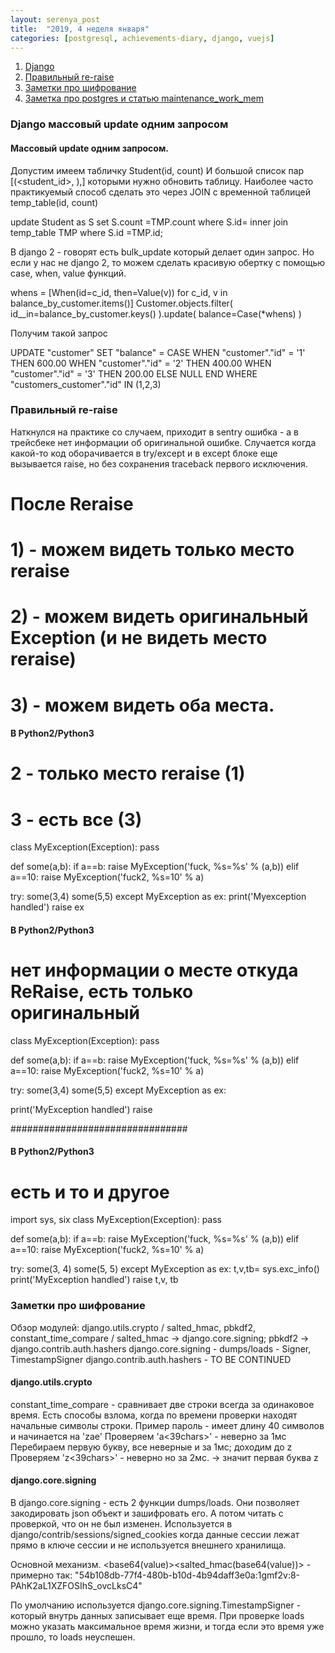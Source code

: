 ```yaml
---
layout: serenya_post
title:  "2019, 4 неделя января"
categories: [postgresql, achievements-diary, django, vuejs]
---
```


1. <a href='#django'>Django</a>
2. <a href='#python_exception'>Правильный re-raise</a>
3. <a href='#cipher'>Заметки про шифрование</a>
4. <a href='#cipher'>Заметка про postgres и статью maintenance_work_mem</a>

### <span name='django'>Django массовый update одним запросом</span>
#### Массовый update одним запросом.
Допустим имеем табличку Student(id, count)
И большой список пар [(<student_id>, <count>),] которыми нужно обновить таблицу.
Наиболее часто практикуемый способ сделать это через JOIN c временной таблицей temp_table(id, count)

update Student as S set S.count =TMP.count where S.id= inner join temp_table TMP where S.id =TMP.id;
  
В django 2 - говорят есть bulk_update который делает один запрос.
Но если у нас не django 2, то можем сделать красивую обертку с помощью case, when, value функций.

whens = [When(id=c_id, then=Value(v)) for c_id, v in balance_by_customer.items()]
Customer.objects.filter(
    id__in=balance_by_customer.keys()
).update(
    balance=Case(*whens)
)

Получим такой запрос

UPDATE "customer"
SET "balance" = CASE
                    WHEN "customer"."id" = '1' THEN 600.00
                    WHEN "customer"."id" = '2' THEN 400.00
                    WHEN "customer"."id" = '3' THEN 200.00
                    ELSE NULL
                END
WHERE "customers_customer"."id" IN (1,2,3)
 


### <span name='python_exception'>Правильный re-raise</span>
Наткнулся на практике со случаем, приходит в sentry ошибка - а в трейсбеке нет информации об оригинальной ошибке. 
Случается когда какой-то код оборачивается в try/except и в except блоке еще вызывается raise, но без сохранения traceback первого исключения.

# После Reraise                                                         
# 1) - можем видеть только место reraise
# 2) - можем видеть оригинальный Exception (и не видеть место reraise)
# 3) - можем видеть оба места.      

#### В Python2/Python3

# 2 - только место reraise (1)
# 3 - есть все (3)

class MyException(Exception):
    pass

def some(a,b):
   if a==b:
       raise MyException('fuck, %s=%s' % (a,b))
   elif a==10:
       raise MyException('fuck2, %s=10' % a)

try:
   some(3,4)
   some(5,5)
except MyException as ex:
   print('Myexception handled')
   raise ex



#### В Python2/Python3   
# нет информации о мeсте откуда ReRaise, есть только оригинальный

class MyException(Exception):
    pass

def some(a,b):
   if a==b:
       raise MyException('fuck, %s=%s' % (a,b))
   elif a==10:
       raise MyException('fuck2, %s=10' % a)

try:
   some(3,4)
   some(5,5)
except MyException as ex:

   print('MyException handled')
   raise

################################
#### В Python2/Python3   
# есть и то и другое
import sys, six
class MyException(Exception):
    pass

def some(a,b):
   if a==b:
       raise MyException('fuck, %s=%s' % (a,b))
   elif a==10:
       raise MyException('fuck2, %s=10' % a)

try:
   some(3, 4)
   some(5, 5)
except MyException as ex:
   t,v,tb= sys.exc_info()
   print('MyException handled')
   raise t,v, tb




### <span name='cipher'>Заметки про шифрование</span>

Обзор модулей: 
django.utils.crypto / salted_hmac, pbkdf2, constant_time_compare /  salted_hmac -> django.core.signing; pbkdf2 -> django.contrib.auth.hashers
django.core.signing
    - dumps/loads
    - Signer, TimestampSigner
django.contrib.auth.hashers
    - TO BE CONTINUED
    
#### django.utils.crypto
constant_time_compare - сравнивает две строки всегда за одинаковое время. 
Есть способы взлома, когда по времени проверки находят начальные символы строки.
Пример пароль - имеет длину 40 символов и начинается на 'zae'
Проверяем 'a<39chars>' - неверно за 1мс Перебираем первую букву, все неверные и за 1мс; доходим до z
Проверяем 'z<39chars>' - неверно но за 2мс. -> значит первая буква z


#### django.core.signing
В django.core.signing  - есть 2 функции dumps/loads. Они позволяет закодировать json объект и зашифровать его. А потом читать с проверкой, что он не был изменен.
Используется в django/contrib/sessions/signed_cookies когда данные сессии лежат прямо в ключе сессии и не используется внешнего хранилища.

Основной механизм. <base64(value)><separator><salted_hmac(base64(value))> - примерно так: "54b108db-77f4-480b-b10d-4b94daff3e0a:1gmf2v:8-PAhK2aL1XZFOSIhS_ovcLksC4" 

По умолчанию используется django.core.signing.TimestampSigner - который внутрь данных записывает еще время. При проверке loads можно указать максимальное время жизни, и тогда
если это время уже прошло, то loads неуспешен.

